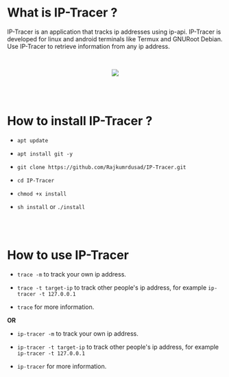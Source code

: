 # What is IP-Tracer ?

IP-Tracer is an application that tracks ip addresses using ip-api. IP-Tracer is developed for linux and android terminals like Termux and GNURoot Debian. Use IP-Tracer to retrieve information from any ip address.

<br>
<p align="center">
<img src="https://github.com/Rajkumrdusad/IP-Tracer/blob/master/src/Screenshot_2018-08-06-15-32-17-1.png"/>
</p>
<br><br>

# How to install IP-Tracer ?

* `apt update`

* `apt install git -y`

* `git clone https://github.com/Rajkumrdusad/IP-Tracer.git`

* `cd IP-Tracer`

* `chmod +x install`

* `sh install` or `./install`

<br><br>

# How to use IP-Tracer

* `trace -m` to track your own ip address.

* `trace -t target-ip` to track other people's ip address, for example `ip-tracer -t 127.0.0.1`

* `trace` for more information.

**OR**

* `ip-tracer -m` to track your own ip address.

* `ip-tracer -t target-ip` to track other people's ip address, for example `ip-tracer -t 127.0.0.1`

* `ip-tracer` for more information.

